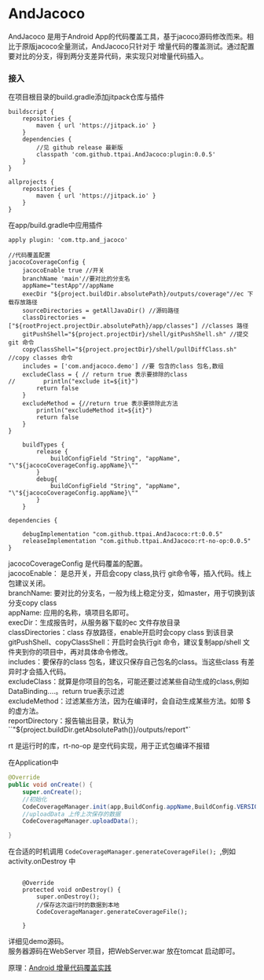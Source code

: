# AndJacoco
AndJacoco 是用于Android App的代码覆盖工具，基于jacoco源码修改而来。相比于原版jacoco全量测试，AndJacoco只针对于
增量代码的覆盖测试。通过配置要对比的分支，得到两分支差异代码，来实现只对增量代码插入。
### 接入
在项目根目录的build.gradle添加jitpack仓库与插件
```
buildscript {
    repositories {
        maven { url 'https://jitpack.io' }
    }
    dependencies {
        //见 github release 最新版
        classpath 'com.github.ttpai.AndJacoco:plugin:0.0.5'
    }
}

allprojects {
    repositories {
        maven { url 'https://jitpack.io' }
    }
}
```

在app/build.gradle中应用插件

```
apply plugin: 'com.ttp.and_jacoco'

//代码覆盖配置
jacocoCoverageConfig {
    jacocoEnable true //开关
    branchName 'main'//要对比的分支名
    appName="testApp"//appName
    execDir "${project.buildDir.absolutePath}/outputs/coverage"//ec 下载存放路径
    sourceDirectories = getAllJavaDir() //源码路径
    classDirectories = ["${rootProject.projectDir.absolutePath}/app/classes"] //classes 路径
    gitPushShell="${project.projectDir}/shell/gitPushShell.sh" //提交git 命令
    copyClassShell="${project.projectDir}/shell/pullDiffClass.sh" //copy classes 命令
    includes = ['com.andjacoco.demo'] //要 包含的class 包名,数组
    excludeClass = { // return true 表示要排除的class
//        println("exclude it=${it}")
        return false
    }
    excludeMethod = {//return true 表示要排除此方法
        println("excludeMethod it=${it}")
        return false
    }
}

    buildTypes {
        release {
            buildConfigField "String", "appName", "\"${jacocoCoverageConfig.appName}\""
        }
        debug{
            buildConfigField "String", "appName", "\"${jacocoCoverageConfig.appName}\""
        }
    }

dependencies {

    debugImplementation "com.github.ttpai.AndJacoco:rt:0.0.5"
    releaseImplementation "com.github.ttpai.AndJacoco:rt-no-op:0.0.5"
}

```
jacocoCoverageConfig 是代码覆盖的配置。  
jacocoEnable： 是总开关，开启会copy class,执行 git命令等，插入代码。线上包建议关闭。  
branchName: 要对比的分支名，一般为线上稳定分支，如master，用于切换到该分支copy class  
appName: 应用的名称，填项目名即可。  
execDir：生成报告时，从服务器下载的ec 文件存放目录  
classDirectories：class 存放路径，enable开启时会copy class 到该目录  
gitPushShell、copyClassShell：开启时会执行git 命令，建议复制app/shell 文件夹到你的项目中，再对具体命令修改。  
includes：要保存的class 包名，建议只保存自己包名的class。当这些class 有差异时才会插入代码。  
excludeClass：就算是你项目的包名，可能还要过滤某些自动生成的class,例如 DataBinding....。return true表示过滤  
excludeMethod：过滤某些方法，因为在编译时，会自动生成某些方法。如带 $ 的虚方法。  
reportDirectory：报告输出目录，默认为 ``"${project.buildDir.getAbsolutePath()}/outputs/report"`

rt 是运行时的库，rt-no-op 是空代码实现，用于正式包编译不报错

在Application中
```java
@Override
public void onCreate() {
    super.onCreate();
    //初始化
    CodeCoverageManager.init(app,BuildConfig.appName,BuildConfig.VERSION_CODE,"http://10.10.17.105:8080");
    //uploadData 上传上次保存的数据
    CodeCoverageManager.uploadData();

}

```
在合适的时机调用 `CodeCoverageManager.generateCoverageFile(); `,例如activity.onDestroy 中

```

    @Override
    protected void onDestroy() {
        super.onDestroy();
        //保存这次运行时的数据到本地
        CodeCoverageManager.generateCoverageFile();

    }
```
详细见demo源码。  
服务器源码在WebServer 项目，把WebServer.war 放在tomcat 启动即可。

原理：[Android 增量代码覆盖实践](https://blog.csdn.net/u010521645/article/details/112780673)
